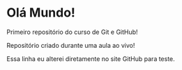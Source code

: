 # Olá Mundo!
 Primeiro repositório do curso de Git e GitHub!

Repositório criado durante uma aula ao vivo!

Essa linha eu alterei diretamente no site GitHub para teste.
